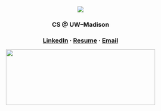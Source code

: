 <!---
DavidTheWolfLover/DavidTheWolfLover is a ✨ special ✨ repository because its `README.md` (this file) appears on your GitHub profile.
You can click the Preview link to take a look at your changes.
--->

<h1 align="center"><img src="https://readme-typing-svg.demolab.com?font=Quicksand&weight=600&size=45&duration=3000&color=00F7BC&center=true&vCenter=true&width=500&lines=Hello%2C+I'm+Khoa+Cao%F0%9F%91%8B!"/></a></h1>

<h3 align="center"> CS @ UW–Madison</h3>

<h3 align="center" style="margin-bottom: 12px;">
  <a href="https://www.linkedin.com/in/khoacao2k4/" target="_blank">LinkedIn</a> · <a href="https://drive.google.com/file/d/1t59xkC1-a9wi2WVEYsDOUvJTa3j6e9iX/view?usp=sharing">Resume</a> · <a href="mailto:cqnhatkhoa@gmail.com">Email</a>  
</h3>

<p align="center">
  <img height="150" width="400" src="https://github-readme-stats.vercel.app/api?username=DavidTheWolfLover&hide=contribs,prs&theme=tokyonight" />
</p>
